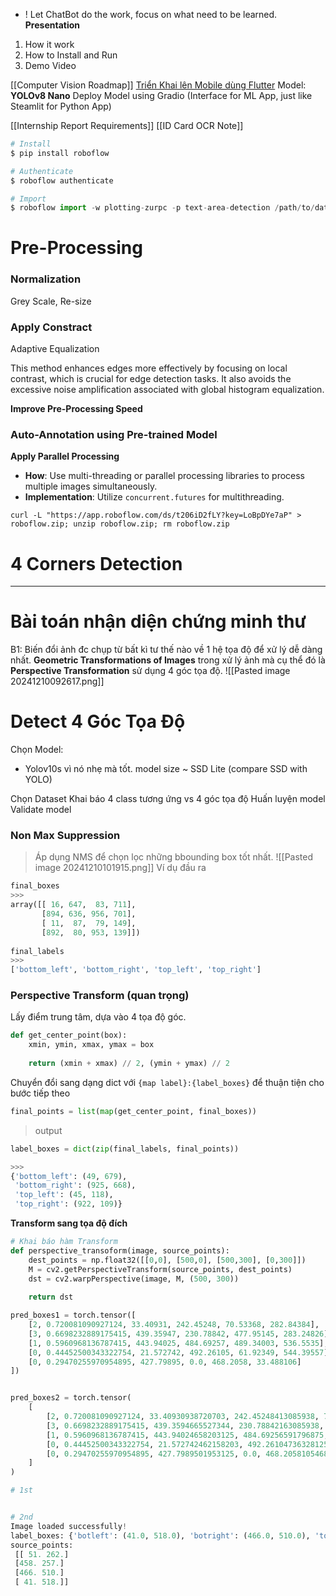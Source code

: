 + ! Let ChatBot do the work, focus on what need to be learned.
**Presentation**
1) How it work
2) How to Install and Run
3) Demo Video

[[Computer Vision Roadmap]]
[Triển Khai lên Mobile dùng Flutter](https://viblo.asia/p/thu-lam-app-flutter-cho-nhan-dien-chung-minh-thu-3Q75w1n2ZWb)
Model: **YOLOv8 Nano**
Deploy Model using Gradio (Interface for ML App, just like Steamlit for Python App)

[[Internship Report Requirements]]
[[ID Card OCR Note]] 

```python
# Install
$ pip install roboflow

# Authenticate
$ roboflow authenticate

# Import
$ roboflow import -w plotting-zurpc -p text-area-detection /path/to/data
```

# Pre-Processing
### Normalization
Grey Scale, Re-size

### Apply Constract 
Adaptive Equalization

This method enhances edges more effectively by focusing on local contrast, which is crucial for edge detection tasks. It also avoids the excessive noise amplification associated with global histogram equalization.

**Improve Pre-Processing Speed**

### Auto-Annotation using Pre-trained Model


**Apply Parallel Processing**
- **How**: Use multi-threading or parallel processing libraries to process multiple images simultaneously.
- **Implementation**: Utilize `concurrent.futures` for multithreading.


```
curl -L "https://app.roboflow.com/ds/t206iD2fLY?key=LoBpDYe7aP" > roboflow.zip; unzip roboflow.zip; rm roboflow.zip
```


# 4 Corners Detection




---
# Bài toán nhận diện chứng minh thư
B1: Biến đổi ảnh đc chụp từ bất kì tư thế nào về 1 hệ tọa độ để xử lý dễ dàng nhất.
**Geometric Transformations of Images** trong xử lý ảnh mà cụ thể đó là **Perspective Transformation** sử dụng 4 góc tọa độ.
![[Pasted image 20241210092617.png]]

# Detect 4 Góc Tọa Độ
Chọn Model:
+ Yolov10s vì nó nhẹ mà tốt. model size ~ SSD Lite (compare SSD with YOLO)

Chọn Dataset
Khai báo 4 class tương ứng vs 4 góc tọa độ
Huấn luyện model
Validate model

### Non Max Suppression
> Áp dụng NMS để chọn lọc những bbounding box tốt nhất. 
![[Pasted image 20241210101915.png]]
  Ví dụ đầu ra
```python
final_boxes 
>>>
array([[ 16, 647,  83, 711],
       [894, 636, 956, 701],
       [ 11,  87,  79, 149],
       [892,  80, 953, 139]])
       
final_labels
>>>
['bottom_left', 'bottom_right', 'top_left', 'top_right']
```

### Perspective Transform (quan trọng)
Lấy điểm trung tâm, dựa vào 4 tọa độ góc.
```python
def get_center_point(box):
    xmin, ymin, xmax, ymax = box
    
    return (xmin + xmax) // 2, (ymin + ymax) // 2
```

Chuyển đổi sang dạng dict với `{map label}:{label_boxes}` để thuận tiện cho bước tiếp theo 
```python
final_points = list(map(get_center_point, final_boxes))
```
>output
```python
label_boxes = dict(zip(final_labels, final_points))

>>> 
{'bottom_left': (49, 679),
 'bottom_right': (925, 668),
 'top_left': (45, 118),
 'top_right': (922, 109)}
```

**Transform sang tọa độ đích**
```python
# Khai báo hàm Transform
def perspective_transoform(image, source_points):
    dest_points = np.float32([[0,0], [500,0], [500,300], [0,300]])
    M = cv2.getPerspectiveTransform(source_points, dest_points)
    dst = cv2.warpPerspective(image, M, (500, 300))
    
    return dst
```



```python
pred_boxes1 = torch.tensor([
	[2, 0.720081090927124, 33.40931, 242.45248, 70.53368, 282.84384],   # Box 2 (topleft)
	[3, 0.6698232889175415, 439.35947, 230.78842, 477.95145, 283.24826], # Box 3 (topright)
	[1, 0.5960968136787415, 443.94025, 484.69257, 489.34003, 536.5535],  # Box 1 (bottomright)
	[0, 0.44452500343322754, 21.572742, 492.26105, 61.92349, 544.39557], # Box 0 (bottomleft)
	[0, 0.29470255970954895, 427.79895, 0.0, 468.2058, 33.488106]
])


pred_boxes2 = torch.tensor(
	[
		[2, 0.720081090927124, 33.40930938720703, 242.45248413085938, 70.53368377685547, 282.8438415527344],
		[3, 0.6698232889175415, 439.3594665527344, 230.78842163085938, 477.9514465332031, 283.2482604980469],
		[1, 0.5960968136787415, 443.94024658203125, 484.69256591796875, 489.34002685546875, 536.5535278320312],
		[0, 0.44452500343322754, 21.572742462158203, 492.26104736328125, 61.92348861694336, 544.3955688476562],
		[0, 0.29470255970954895, 427.7989501953125, 0.0, 468.205810546875, 33.48810577392578]
	]
)
```


```python
# 1st


# 2nd
Image loaded successfully!
label_boxes: {'botleft': (41.0, 518.0), 'botright': (466.0, 510.0), 'topleft': (51.0, 262.0), 'topright': (458.0, 257.0)}
source_points:
 [[ 51. 262.]
 [458. 257.]
 [466. 510.]
 [ 41. 518.]]
```